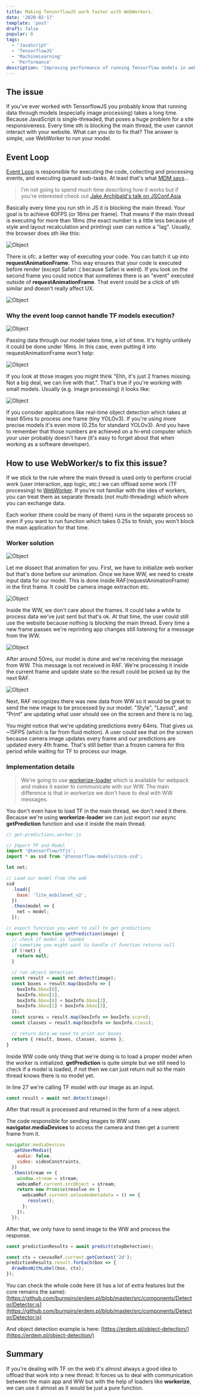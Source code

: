```yaml
---
title: Making TensorflowJS work faster with WebWorkers.
date: '2020-02-17'
template: 'post'
draft: false
popular: 0
tags:
  - 'JavaScript'
  - 'TensorflowJS'
  - 'MachineLearning'
  - 'Performance'
description: 'Improving performance of running Tensorflow models in web applications.'
---
```


## The issue

If you've ever worked with TensorflowJS you probably know that running data through models (especially image processing) takes a long time. Because JavaScript is single-threaded, that poses a huge problem for a site responsiveness. Every time sth is blocking the main thread, the user cannot interact with your website. What can you do to fix that? The answer is simple, use WebWorker to run your model.

## Event Loop

[Event Loop](https://html.spec.whatwg.org/multipage/webappapis.html#event-loops) is responsible for executing the code, collecting and processing events, and executing queued sub-tasks. At least that's what [MDM says](https://developer.mozilla.org/en-US/docs/Web/JavaScript/EventLoop)...

> I'm not going to spend much time describing how it works but if you're interested check out [Jake Archibald's talk on JSConf.Asia](https://www.youtube.com/watch?v=cCOL7MC4Pl0)

Basically every time you run sth in JS it is blocking the main thread. Your goal is to achieve 60FPS (or 16ms per frame). That means if the main thread is executing for more than 16ms (the exact number is a little less because of style and layout recalculation and printing) user can notice a "lag". Usually, the browser does sth like this:

![Object](./tensorflow-webworker-std-render.png)

There is ofc. a better way of executing your code. You can batch it up into **requestAnimationFrame**. This way ensures that your code is executed before render (except Safari :( because Safari is weird). If you look on the second frame you could notice that sometimes there is an "event" executed outside of **requestAnimationFrame**. That event could be a click of sth similar and doesn't really affect UX.

![Object](./tensorflow-webworker-raf-render.png)

### Why the event loop cannot handle TF models execution?

![Object](./tensorflow-webworker-std.png)

Passing data through our model takes time, a lot of time. It's highly unlikely it could be done under 16ms. In this case, even putting it into requestAnimationFrame won't help:

![Object](./tensorflow-webworker-raf.png)

If you look at those images you might think "Ehh, it's just 2 frames missing. Not a big deal, we can live with that.". That's true if you're working with small models. Usually (e.g. image processing) it looks like:

![Object](./tensorflow-webworker-length.png)

If you consider applications like real-time object detection which takes at least 65ms to process one frame (tiny YOLOv3). If you're using more precise models it's even more (0.25s for standard YOLOv3). And you have to remember that those numbers are achieved on a hi-end computer which your user probably doesn't have (it's easy to forget about that when working as a software developer).

## How to use WebWorker/s to fix this issue?

If we stick to the rule where the main thread is used only to perform crucial work (user interaction, app logic, etc.) we can offload some work (TF processing) to [WebWorker](https://developer.mozilla.org/en-US/docs/Web/API/Web_Workers_API/Using_web_workers). If you're not familiar with the idea of workers, you can treat them as separate threads (not multi-threading) which whom you can exchange data.

Each worker (there could be many of them) runs in the separate process so even if you want to run function which takes 0.25s to finish, you won't block the main application for that time.

### Worker solution

![Object](./tensorflow-webworker.gif)

Let me dissect that animation for you. First, we have to initialize web worker but that's done before our animation. Once we have WW, we need to create input data for our model. This is done inside RAF(requestAnimationFrame) in the first frame. It could be camera image extraction etc.

![Object](<./tensorflow-webworker1.png>)

Inside the WW, we don't care about the frames. It could take a while to process data we've just sent but that's ok. At that time, the user could still use the website because nothing is blocking the main thread. Every time a new frame passes we're reprinting app changes still listening for a message from the WW.

![Object](<./tensorflow-webworker5.png>)

After around 50ms, our model is done and we're receiving the message from WW. This message is not received in RAF. We're processing it inside the current frame and update state so the result could be picked up by the next RAF.

![Object](<./tensorflow-webworker7.png>)

Next, RAF recognizes there was new data from WW so it would be great to send the new image to be processed by our model. "Style", "Layout", and "Print" are updating what user should see on the screen and there is no lag.

You might notice that we're updating predictions every 64ms. That gives us ~15FPS (which is far from fluid motion). A user could see that on the screen because camera image updates every frame and our predictions are updated every 4th frame. That's still better than a frozen camera for this period while waiting for TF to process our image.

### Implementation details

> We're going to use [workerize-loader](https://github.com/developit/workerize-loader) which is available for webpack and makes it easier to communicate with our WW. The main difference is that in workerize we don't have to deal with WW messages.

You don't even have to load TF in the main thread, we don't need it there. Because we're using __workerize-loader__ we can just export our async **getPrediction** function and use it inside the main thread.

```javascript
// get-predictions.worker.js

// Import TF and Model
import '@tensorflow/tfjs';
import * as ssd from '@tensorflow-models/coco-ssd';

let net;

// Load our model from the web
ssd
  .load({
    base: 'lite_mobilenet_v2',
  })
  .then(model => {
    net = model;
  });

// export function you want to call to get predictions
export async function getPrediction(image) {
  // check if model is loaded
  // sometime you might want to handle if function returns null
  if (!net) {
    return null;
  }

  // run object detection
  const result = await net.detect(image);
  const boxes = result.map(boxInfo => [
    boxInfo.bbox[0],
    boxInfo.bbox[1],
    boxInfo.bbox[0] + boxInfo.bbox[2],
    boxInfo.bbox[1] + boxInfo.bbox[3],
  ]);
  const scores = result.map(boxInfo => boxInfo.score);
  const classes = result.map(boxInfo => boxInfo.class);

  // return data we need to print our boxes
  return { result, boxes, classes, scores };
}
```

Inside WW code only thing that we're doing is to load a proper model when the worker is initialized. **getPrediction** is quite simple but we still need to check if a model is loaded, if not then we can just return null so the main thread knows there is no model yet.

In line 27 we're calling TF model with our image as an input.

```javascript
const result = await net.detect(image);
```

After that result is processed and returned in the form of a new object.

The code responsible for sending images to WW uses **navigator.mediaDevices** to access the camera and then get a current frame from it.

```javascript
navigator.mediaDevices
  .getUserMedia({
    audio: false,
    video: videoConstraints,
  })
  .then(stream => {
    window.stream = stream;
    webcamRef.current.srcObject = stream;
    return new Promise(resolve => {
      webcamRef.current.onloadedmetadata = () => {
        resolve();
      };
    });
  });
```

After that, we only have to send image to the WW and process the response.

```javascript
const predictionResults = await predict(stopDetection);

const ctx = canvasRef.current.getContext('2d');
predictionResults.result.forEach(box => {
  drawBoxWithLabel(box, ctx);
});
```

You can check the whole code here (it has a lot of extra features but the core remains the same):
[https://github.com/burnpiro/erdem.pl/blob/master/src/components/Detector/Detector.js](https://github.com/burnpiro/erdem.pl/blob/master/src/components/Detector/Detector.js)

And object detection example is here:
[https://erdem.pl/object-detection/](https://erdem.pl/object-detection/)

## Summary

If you're dealing with TF on the web it's almost always a good idea to offload that work into a new thread. It forces us to deal with communication between the main app and WW but with the help of loaders like __workerize__, we can use it almost as it would be just a pure function.